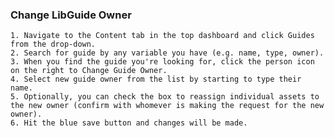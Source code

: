### Change LibGuide Owner

    1. Navigate to the Content tab in the top dashboard and click Guides from the drop-down. 
    2. Search for guide by any variable you have (e.g. name, type, owner).
    3. When you find the guide you're looking for, click the person icon on the right to Change Guide Owner.
    4. Select new guide owner from the list by starting to type their name.
    5. Optionally, you can check the box to reassign individual assets to the new owner (confirm with whomever is making the request for the new owner).
    6. Hit the blue save button and changes will be made. 
